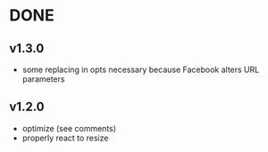 # DONE

## v1.3.0

- some replacing in opts necessary because Facebook alters URL parameters

## v1.2.0

- optimize (see comments)
- properly react to resize
